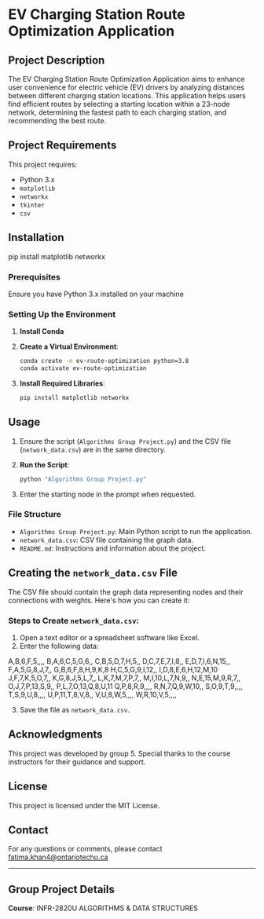 # EV Charging Station Route Optimization Application

## Project Description
The EV Charging Station Route Optimization Application aims to enhance user convenience for electric vehicle (EV) drivers by analyzing distances between different charging station locations. This application helps users find efficient routes by selecting a starting location within a 23-node network, determining the fastest path to each charging station, and recommending the best route.

## Project Requirements
This project requires:
- Python 3.x
- `matplotlib`
- `networkx`
- `tkinter`
- `csv`

## Installation
pip install matplotlib networkx

### Prerequisites
Ensure you have Python 3.x installed on your machine

### Setting Up the Environment

1. **Install Conda**

2. **Create a Virtual Environment**:
    ```sh
    conda create -n ev-route-optimization python=3.8
    conda activate ev-route-optimization
    ```

3. **Install Required Libraries**:
    ```sh
    pip install matplotlib networkx
    ```

## Usage

1. Ensure the script (`Algorithms Group Project.py`) and the CSV file (`network_data.csv`) are in the same directory.

2. **Run the Script**:
    ```sh
    python "Algorithms Group Project.py"
    ```

3. Enter the starting node in the prompt when requested.

### File Structure
- `Algorithms Group Project.py`: Main Python script to run the application.
- `network_data.csv`: CSV file containing the graph data.
- `README.md`: Instructions and information about the project.

## Creating the `network_data.csv` File

The CSV file should contain the graph data representing nodes and their connections with weights. Here's how you can create it:

### Steps to Create `network_data.csv`:

1. Open a text editor or a spreadsheet software like Excel.
2. Enter the following data:

A,B,6,F,5,,,,
B,A,6,C,5,G,6,,
C,B,5,D,7,H,5,,
D,C,7,E,7,I,8,,
E,D,7,I,6,N,15,,
F,A,5,G,8,J,7,,
G,B,6,F,8,H,9,K,8
H,C,5,G,9,I,12,,
I,D,8,E,6,H,12,M,10
J,F,7,K,5,O,7,,
K,G,8,J,5,L,7,,
L,K,7,M,7,P,7,,
M,I,10,L,7,N,9,,
N,E,15,M,9,R,7,,
O,J,7,P,13,S,9,,
P,L,7,O,13,Q,8,U,11
Q,P,8,R,9,,,,
R,N,7,Q,9,W,10,,
S,O,9,T,9,,,,
T,S,9,U,8,,,,
U,P,11,T,8,V,8,,
V,U,8,W,5,,,,
W,R,10,V,5,,,,

3. Save the file as `network_data.csv`.

## Acknowledgments
This project was developed by group 5. Special thanks to the course instructors for their guidance and support.

## License
This project is licensed under the MIT License.

## Contact
For any questions or comments, please contact fatima.khan4@ontariotechu.ca

---

## Group Project Details

**Course**: INFR-2820U ALGORITHMS & DATA STRUCTURES

